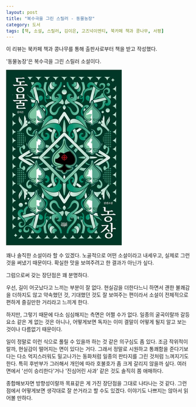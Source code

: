 ```yaml
---
layout: post
title: "복수극을 그린 스릴러 - 동물농장"
category: 도서
tags: [책, 소설, 스릴러, 김이은, 고즈넉이엔티, 북카페 책과 콩나무, 서평]
---
```


<div class="im im-info">
이 리뷰는 북카페 책과 콩나무를 통해 출판사로부터 책을 받고 작성했다.
</div>

'동물농장'은
복수극을 그린 스릴러 소설이다.

![표지](/images/book/animal-farm-book.jpg)

꽤나 솔직한 소설이라 할 수 있겠다.
노골적으로 어떤 소설이라고 내세우고,
실제로 그런 것을 써냈기 때문이다.
확실한 맛을 보여주려고 한 결과가 아닌가 싶다.

그럼으로써 갖는 장단점은 꽤 분명하다.

우선, 길이 어긋났다고 느끼는 부분이 잘 없다.
현실감을 더한다느니 하면서 괜한 불쾌감을 더하지도 않고
약속했던 것, 기대했던 것도 잘 보여주는 편이라서
소설이 전체적으로 편하게 즐길만한 거리라고 느끼게 한다.

하지만, 그렇기 때문에 다소 심심해지는 측면은 어쩔 수가 없다.
일종의 굴곡이랄까 갈등요소 같은 게 없는 것은 아니나,
어떻게보면 독자는 이미 결말이 어떻게 될지 알고 보는 것이나 다름없기 때문이다.

일이 정말로 이런 식으로 풀릴 수 있을까 하는 것 같은 의구심도 좀 있다.
조금 작위적이랄까, 현실감이 떨어지는 면이 있다는 거다.
그래서 정말로 시원하고 통쾌함을 준다기보다는
다소 억지스러워도 밀고나가는 동화처럼
일종의 판타지를 그린 것처럼 느껴지기도 한다.
특히 후반부가 그러해서 개인에 따라 호불호가 좀 크게 갈리지 않을까 싶다.
여러면에서 '선이 승리한다'거나 '진심어린 사과' 같은 것도 솔직히 쫌 애매하다.

종합해보자면 방향성이랄까 목표같은 게 가진 장단점을 그대로 나타나는 것 같다.
그런 점에서 어떻게보면 생각대로 잘 쓴거라고 할 수도 있겠다.
이야기도 나쁘지는 않아서 읽어볼 만하다.
